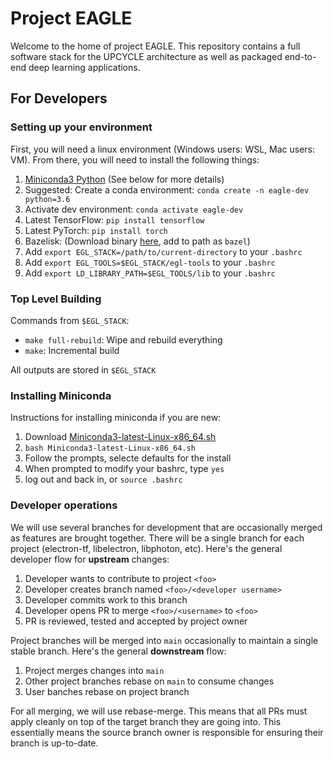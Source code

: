 # Project EAGLE
Welcome to the home of project EAGLE. This repository contains a full software
stack for the UPCYCLE architecture as well as packaged end-to-end deep learning
applications.

## For Developers
### Setting up your environment
First, you will need a linux environment (Windows users: WSL, Mac users: VM).
From there, you will need to install the following things:
1. [Miniconda3 Python](https://docs.conda.io/en/latest/miniconda.html) (See below for more details)
2. Suggested: Create a conda environment: `conda create -n eagle-dev python=3.6`
3. Activate dev environment: `conda activate eagle-dev`
4. Latest TensorFlow: `pip install tensorflow`
5. Latest PyTorch: `pip install torch`
6. Bazelisk: (Download binary [here](https://github.com/bazelbuild/bazelisk/releases), add to path as `bazel`)
7. Add `export EGL_STACK=/path/to/current-directory` to your `.bashrc`
8. Add `export EGL_TOOLS=$EGL_STACK/egl-tools` to your `.bashrc`
8. Add `export LD_LIBRARY_PATH=$EGL_TOOLS/lib` to your `.bashrc`

### Top Level Building
Commands from `$EGL_STACK`:
* `make full-rebuild`: Wipe and rebuild everything
* `make`: Incremental build

All outputs are stored in `$EGL_STACK`

### Installing Miniconda
Instructions for installing miniconda if you are new:
1. Download [Miniconda3-latest-Linux-x86_64.sh](https://docs.conda.io/en/latest/miniconda.html)
2. `bash Miniconda3-latest-Linux-x86_64.sh`
3. Follow the prompts, selecte defaults for the install
4. When prompted to modify your bashrc, type `yes`
5. log out and back in, or `source .bashrc`

### Developer operations
We will use several branches for development that are occasionally merged as
features are brought together. There will be a single branch for each project
(electron-tf, libelectron, libphoton, etc). Here's the general developer flow
for **upstream** changes:

1. Developer wants to contribute to project `<foo>`
2. Developer creates branch named `<foo>/<developer username>`
3. Developer commits work to this branch
4. Developer opens PR to merge `<foo>/<username>` to `<foo>`
5. PR is reviewed, tested and accepted by project owner

Project branches will be merged into `main` occasionally to maintain a single
stable branch. Here's the general **downstream** flow:

1. Project merges changes into `main`
2. Other project branches rebase on `main` to consume changes
3. User banches rebase on project branch

For all merging, we will use rebase-merge. This means that all PRs must apply
cleanly on top of the target branch they are going into. This essentially means
the source branch owner is responsible for ensuring their branch is up-to-date.

